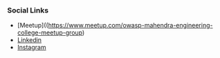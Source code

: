 

### Social Links
* [Meetup]((https://www.meetup.com/owasp-mahendra-engineering-college-meetup-group)
* [Linkedin](https://www.linkedin.com/company/owasp-mahendra-engineering-college/)
* [Instagram](https://instagram.com/owasp.mec?igshid=YmMyMTA2M2Y=)


